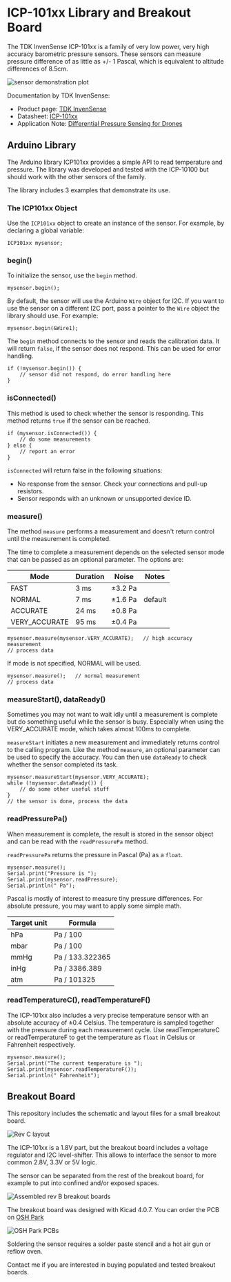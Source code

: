 # ICP-101xx Library and Breakout Board

The TDK InvenSense ICP-101xx is a family of very low power, very high accuracy barometric pressure sensors. These sensors can measure pressure difference of as little as +/- 1 Pascal, which is equivalent to altitude differences of 8.5cm.

![sensor demonstration plot](./Images/sensor-plot.png)

Documentation by TDK InvenSense:
* Product page: [TDK InvenSense](https://www.invensense.com/products/1-axis/icp-101xx/)
* Datasheet: [ICP-101xx](http://www.invensense.com/wp-content/uploads/2018/01/DS-000186-ICP-101xx-v1.0.pdf)
* Application Note: [Differential Pressure Sensing for Drones](https://www.invensense.com/download-pdf/an-000119-differential-pressure-sensing-using-icm-20789-for-altitude-hold-in-drones/)

## Arduino Library

The Arduino library ICP101xx provides a simple API to read temperature and pressure. The library was developed and tested with the ICP-10100 but should work with the other sensors of the family.

The library includes 3 examples that demonstrate its use.

### The ICP101xx Object

Use the `ICP101xx` object to create an instance of the sensor. For example, by declaring a global variable:

```
ICP101xx mysensor;
```

### begin()

To initialize the sensor, use the `begin` method.

```
mysensor.begin();
```

By default, the sensor will use the Arduino `Wire` object for I2C. If you want to use the sensor on a different I2C port, pass a pointer to the `Wire` object the library should use. For example:

```
mysensor.begin(&Wire1);
```

The `begin` method connects to the sensor and reads the calibration data. It will return `false`, if the sensor does not respond. This can be used for error handling.

```
if (!mysensor.begin()) {
	// sensor did not respond, do error handling here
}
```

### isConnected()

This method is used to check whether the sensor is responding. This method returns `true` if the sensor can be reached.

```
if (mysensor.isConnected()) {
	// do some measurements
} else {
	// report an error
}
```

`isConnected` will return false in the following situations:

- No response from the sensor. Check your connections and pull-up resistors.
- Sensor responds with an unknown or unsupported device ID.

### measure()

The method `measure` performs a measurement and doesn't return control until the measurement is completed.

The time to complete a measurement depends on the selected sensor mode that can be passed as an optional parameter. The options are:

|Mode|Duration|Noise|Notes|
|--|--|--|--|
|FAST|3 ms|±3.2 Pa| |
|NORMAL|7 ms|±1.6 Pa|default|
|ACCURATE|24 ms|±0.8 Pa| |
|VERY_ACCURATE|95 ms|±0.4 Pa| |

```
mysensor.measure(mysensor.VERY_ACCURATE);	// high accuracy measurement
// process data
```

If mode is not specified, NORMAL will be used.

```
mysensor.measure();	  // normal measurement
// process data
```

### measureStart(), dataReady()

Sometimes you may not want to wait idly until a measurement is complete but do something useful while the sensor is busy. Especially when using the VERY_ACCURATE mode, which takes almost 100ms to complete.

`measureStart` initiates a new measurement and immediately returns control to the calling program. Like the method `measure`, an optional parameter can be used to specify the accuracy. You can then use `dataReady` to check whether the sensor completed its task.

```
mysensor.measureStart(mysensor.VERY_ACCURATE);
while (!mysensor.dataReady()) {
	// do some other useful stuff
}
// the sensor is done, process the data
```

### readPressurePa()

When measurement is complete, the result is stored in the sensor object and can be read with the `readPressurePa` method.

`readPressurePa` returns the pressure in Pascal (Pa) as a `float`.

```
mysensor.measure();
Serial.print("Pressure is ");
Serial.print(mysensor.readPressure);
Serial.println(" Pa");
```

Pascal is mostly of interest to measure tiny pressure differences. For absolute pressure, you may want to apply some simple math.

|Target unit|Formula|
|--|--|
|hPa|Pa / 100|
|mbar|Pa / 100|
|mmHg|Pa / 133.322365|
|inHg|Pa / 3386.389|
|atm|Pa / 101325|

### readTemperatureC(), readTemperatureF()

The ICP-101xx also includes a very precise temperature sensor with an absolute accuracy of ±0.4 Celsius. The temperature is sampled together with the pressure during each measurement cycle. Use readTemperatureC or readTemperatureF to get the temperature as `float` in Celsius or Fahrenheit respectively.

```
mysensor.measure();
Serial.print("The current temperature is ");
Serial.print(mysensor.readTemperatureF());
Serial.println(" Fahrenheit");
```

## Breakout Board

This repository includes the schematic and layout files for a small breakout board. 

![Rev C layout](./Images/breakout-layout.png)

The ICP-101xx is a 1.8V part, but the breakout board includes a voltage regulator and I2C level-shifter. This allows to interface the sensor to more common 2.8V, 3.3V or 5V logic.

The sensor can be separated from the rest of the breakout board, for example to put into confined and/or exposed spaces.

![Assembled rev B breakout boards](./Images/breakout-rev-b.jpg)

The breakout board was designed with Kicad 4.0.7. You can order the PCB on [OSH Park](https://oshpark.com/shared_projects/5VY0IcwY)

![OSH Park PCBs](./Images/breakout-oshpark.png)

Soldering the sensor requires a solder paste stencil and a hot air gun or reflow oven.

Contact me if you are interested in buying populated and tested breakout boards.
